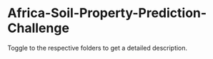 # Africa-Soil-Property-Prediction-Challenge

Toggle to the respective folders to get a detailed description.
